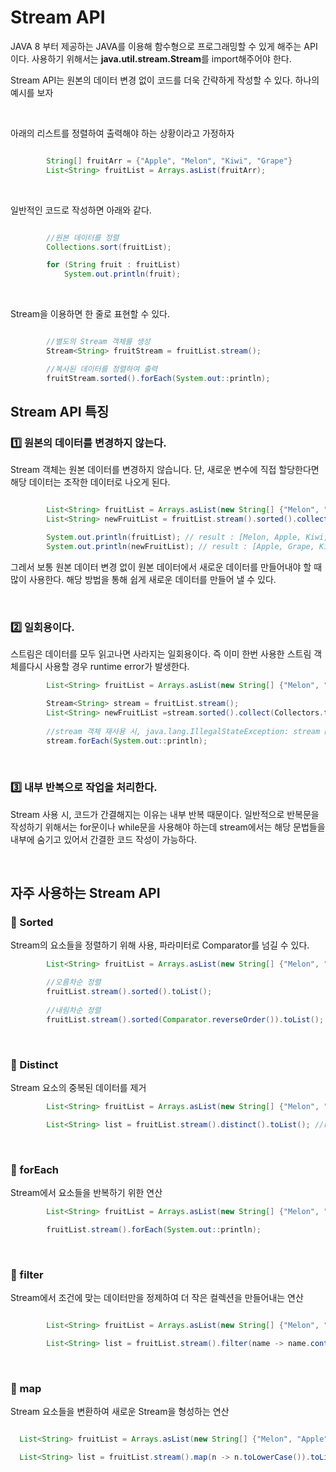 # Stream API

JAVA 8 부터 제공하는 JAVA를 이용해 함수형으로 프로그래밍할 수 있게 해주는 API이다. 사용하기 위해서는 **java.util.stream.Stream**를 import해주어야 한다. 

Stream API는 원본의 데이터 변경 없이 코드를 더욱 간략하게 작성할 수 있다. 하나의 예시를 보자

</br>

아래의 리스트를 정렬하여 출력해야 하는 상황이라고 가정하자

```java

        String[] fruitArr = {"Apple", "Melon", "Kiwi", "Grape"}
        List<String> fruitList = Arrays.asList(fruitArr);
```

</br>

일반적인 코드로 작성하면 아래와 같다.
```java

        //원본 데이터를 정렬
        Collections.sort(fruitList);

        for (String fruit : fruitList)
            System.out.println(fruit);
```
</br>

Stream을 이용하면 한 줄로 표현할 수 있다.
```java

        //별도의 Stream 객체를 생성
        Stream<String> fruitStream = fruitList.stream();

        //복사된 데이터를 정렬하여 출력
        fruitStream.sorted().forEach(System.out::println);

```

## Stream API 특징


### 1️⃣ 원본의 데이터를 변경하지 않는다. 

Stream 객체는 원본 데이터를 변경하지 않습니다. 단, 새로운 변수에 직접 할당한다면 해당 데이터는 조작한 데이터로 나오게 된다.

```java

        List<String> fruitList = Arrays.asList(new String[] {"Melon", "Apple", "Kiwi", "Grape"});
        List<String> newFruitList = fruitList.stream().sorted().collect(Collectors.toList());

        System.out.println(fruitList); // result : [Melon, Apple, Kiwi, Grape]
        System.out.println(newFruitList); // result : [Apple, Grape, Kiwi, Melon]

```


그레서 보통 원본 데이터 변경 없이 원본 데이터에서 새로운 데이터를 만들어내야 할 때 많이 사용한다. 해당 방법을 통해 쉽게 새로운 데이터를 만들어 낼 수 있다. 

</br>

### 2️⃣ 일회용이다.

스트림은 데이터를 모두 읽고나면 사라지는 일회용이다. 즉 이미 한번 사용한 스트림 객체를다시 사용할 경우 runtime error가 발생한다.

```java
        List<String> fruitList = Arrays.asList(new String[] {"Melon", "Apple", "Kiwi", "Grape"});

        Stream<String> stream = fruitList.stream();
        List<String> newFruitList =stream.sorted().collect(Collectors.toList());
        
        //stream 객체 재사용 시, java.lang.IllegalStateException: stream has already been operated upon or closed 발생
        stream.forEach(System.out::println);


```

</br>


### 3️⃣ 내부 반복으로 작업을 처리한다. 

Stream 사용 시, 코드가 간결해지는 이유는 내부 반복 때문이다. 일반적으로 반복문을 작성하기 위해서는 for문이나 while문을 사용해야 하는데 stream에서는 해당 문법들을 내부에 숨기고 있어서 간결한 코드 작성이 가능하다.


</br>

## 자주 사용하는 Stream API


### 🔵 Sorted
Stream의 요소들을 정렬하기 위해 사용, 파라미터로 Comparator를 넘길 수 있다. 

```java
        List<String> fruitList = Arrays.asList(new String[] {"Melon", "Apple", "Kiwi", "Grape"});

        //오름차순 정렬
        fruitList.stream().sorted().toList();
        
        //내림차순 정렬
        fruitList.stream().sorted(Comparator.reverseOrder()).toList();
```

</br>


### 🔵 Distinct
Stream 요소의 중복된 데이터를 제거

```java
        List<String> fruitList = Arrays.asList(new String[] {"Melon", "Apple", "Kiwi", "Grape", "Apple"});

        List<String> list = fruitList.stream().distinct().toList(); //result : [Melon, Apple, Kiwi, Grape]
```


</br>


### 🔵 forEach

Stream에서 요소들을 반복하기 위한 연산

```java
        List<String> fruitList = Arrays.asList(new String[] {"Melon", "Apple", "Kiwi", "Grape", "Apple"});

        fruitList.stream().forEach(System.out::println);

```

</br>


### 🔵 filter
Stream에서 조건에 맞는 데이터만을 정제하여 더 작은 컬렉션을 만들어내는 연산

```java

        List<String> fruitList = Arrays.asList(new String[] {"Melon", "Apple", "Kiwi", "Grape", "Apple"});

        List<String> list = fruitList.stream().filter(name -> name.contains("A")).toList(); //result : [Apple, Apple]

```


</br>

### 🔵 map

Stream 요소들을 변환하여 새로운 Stream을 형성하는 연산

```java

  List<String> fruitList = Arrays.asList(new String[] {"Melon", "Apple", "Kiwi", "Grape", "Apple"});

  List<String> list = fruitList.stream().map(n -> n.toLowerCase()).toList(); //result : [melon, apple, kiwi, grape, apple]

```


